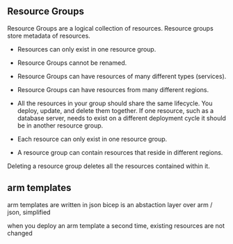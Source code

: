 ## Resource Groups

Resource Groups are a logical collection of resources.
Resource groups store metadata of resources. 

-   Resources can only exist in one resource group.
-   Resource Groups cannot be renamed.
-   Resource Groups can have resources of many different types (services).
-   Resource Groups can have resources from many different regions.

-   All the resources in your group should share the same lifecycle. You deploy, update, and delete them together. If one resource, such as a database server, needs to exist on a different deployment cycle it should be in another resource group.
-   Each resource can only exist in one resource group.
-   A resource group can contain resources that reside in different regions.

Deleting a resource group deletes all the resources contained within it.

## arm templates
arm templates are written in json
bicep is an abstaction layer over arm / json, simplified

when you deploy an arm template a second time, existing resources are not changed


